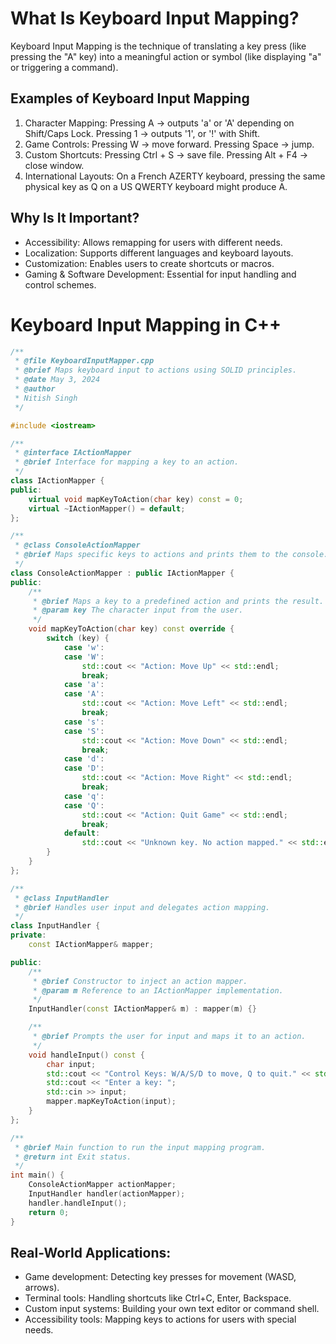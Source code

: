 # What Is Keyboard Input Mapping?
Keyboard Input Mapping is the technique of translating a key press (like pressing the "A" key) into a meaningful action or symbol (like displaying "a" or triggering a command).

##  Examples of Keyboard Input Mapping
 1. Character Mapping:
  Pressing A → outputs 'a' or 'A' depending on Shift/Caps Lock.
  Pressing 1 → outputs '1', or '!' with Shift.
 2. Game Controls:
  Pressing W → move forward.
  Pressing Space → jump.
 3. Custom Shortcuts:
   Pressing Ctrl + S → save file.
   Pressing Alt + F4 → close window.
 4. International Layouts:
  On a French AZERTY keyboard, pressing the same physical key as Q on a US QWERTY keyboard might produce A.

## Why Is It Important?
- Accessibility: Allows remapping for users with different needs.
- Localization: Supports different languages and keyboard layouts.
- Customization: Enables users to create shortcuts or macros.
- Gaming & Software Development: Essential for input handling and control schemes.

# Keyboard Input Mapping in C++
```cpp
/**
 * @file KeyboardInputMapper.cpp
 * @brief Maps keyboard input to actions using SOLID principles.
 * @date May 3, 2024
 * @author 
 * Nitish Singh
 */

#include <iostream>

/**
 * @interface IActionMapper
 * @brief Interface for mapping a key to an action.
 */
class IActionMapper {
public:
    virtual void mapKeyToAction(char key) const = 0;
    virtual ~IActionMapper() = default;
};

/**
 * @class ConsoleActionMapper
 * @brief Maps specific keys to actions and prints them to the console.
 */
class ConsoleActionMapper : public IActionMapper {
public:
    /**
     * @brief Maps a key to a predefined action and prints the result.
     * @param key The character input from the user.
     */
    void mapKeyToAction(char key) const override {
        switch (key) {
            case 'w':
            case 'W':
                std::cout << "Action: Move Up" << std::endl;
                break;
            case 'a':
            case 'A':
                std::cout << "Action: Move Left" << std::endl;
                break;
            case 's':
            case 'S':
                std::cout << "Action: Move Down" << std::endl;
                break;
            case 'd':
            case 'D':
                std::cout << "Action: Move Right" << std::endl;
                break;
            case 'q':
            case 'Q':
                std::cout << "Action: Quit Game" << std::endl;
                break;
            default:
                std::cout << "Unknown key. No action mapped." << std::endl;
        }
    }
};

/**
 * @class InputHandler
 * @brief Handles user input and delegates action mapping.
 */
class InputHandler {
private:
    const IActionMapper& mapper;

public:
    /**
     * @brief Constructor to inject an action mapper.
     * @param m Reference to an IActionMapper implementation.
     */
    InputHandler(const IActionMapper& m) : mapper(m) {}

    /**
     * @brief Prompts the user for input and maps it to an action.
     */
    void handleInput() const {
        char input;
        std::cout << "Control Keys: W/A/S/D to move, Q to quit." << std::endl;
        std::cout << "Enter a key: ";
        std::cin >> input;
        mapper.mapKeyToAction(input);
    }
};

/**
 * @brief Main function to run the input mapping program.
 * @return int Exit status.
 */
int main() {
    ConsoleActionMapper actionMapper;
    InputHandler handler(actionMapper);
    handler.handleInput();
    return 0;
}
```

## Real-World Applications:
- Game development: Detecting key presses for movement (WASD, arrows).
- Terminal tools: Handling shortcuts like Ctrl+C, Enter, Backspace.
- Custom input systems: Building your own text editor or command shell.
- Accessibility tools: Mapping keys to actions for users with special needs.
